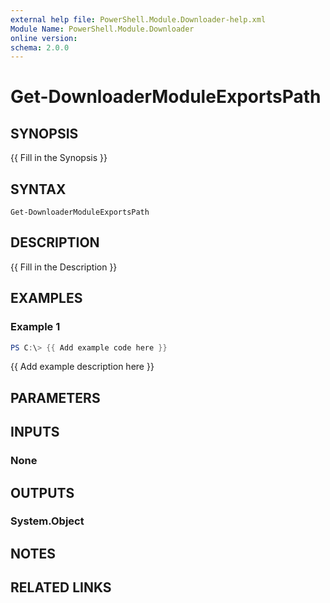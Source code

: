 ```yaml
---
external help file: PowerShell.Module.Downloader-help.xml
Module Name: PowerShell.Module.Downloader
online version:
schema: 2.0.0
---
```


# Get-DownloaderModuleExportsPath

## SYNOPSIS
{{ Fill in the Synopsis }}

## SYNTAX

```
Get-DownloaderModuleExportsPath
```

## DESCRIPTION
{{ Fill in the Description }}

## EXAMPLES

### Example 1
```powershell
PS C:\> {{ Add example code here }}
```

{{ Add example description here }}

## PARAMETERS

## INPUTS

### None

## OUTPUTS

### System.Object
## NOTES

## RELATED LINKS
